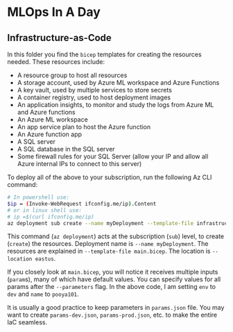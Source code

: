 # MLOps In A Day
## Infrastructure-as-Code

In this folder you find the `bicep` templates for creating the resources needed.
These resources include:

- A resource group to host all resources
- A storage account, used by Azure ML workspace and Azure Functions
- A key vault, used by multiple services to store secrets
- A container registry, used to host deployment images
- An application insights, to monitor and study the logs from Azure ML and Azure functions
- An Azure ML workspace
- An app service plan to host the Azure function
- An Azure function app
- A SQL server
- A SQL database in the SQL server
- Some firewall rules for your SQL Server (allow your IP and allow all Azure internal IPs to connect to this server)

To deploy all of the above to your subscription, run the following Az CLI command:
```sh
# In powershell use:
$ip = (Invoke-WebRequest ifconfig.me/ip).Content 
# or in linux shell use: 
# ip =$(curl ifconfig.me/ip)
az deployment sub create --name myDeployment --template-file infrastructure/main.bicep  --location eastus --parameters env=dev userPublicIp=$ip name=pooya101 --query properties.outputs --output json > env.json 
```

This command (`az deployment`) acts at the subscription (`sub`) level, to create (`create`) the resources. Deployment name is `--name myDeployment`. The resources are explained in `--template-file main.bicep`. The location is `--location eastus`. 

If you closely look at `main.bicep`, you will notice it receives multiple inputs (`param`s), many of which have default values. You can specify values for all params after the `--parameters` flag. In the above code, I am setting `env` to `dev` and `name` to `pooya101`.

It is usually a good practice to keep parameters in `params.json` file. You may want to create `params-dev.json`, `params-prod.json`, etc. to make the entire IaC seamless.

